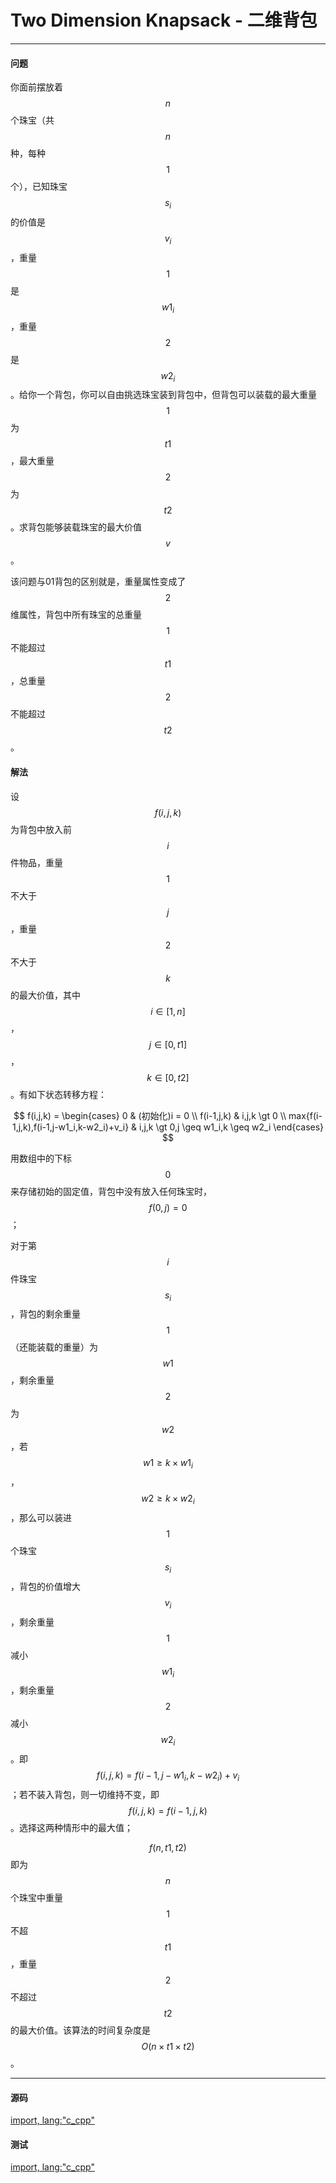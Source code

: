 # Two Dimension Knapsack - 二维背包

--------

#### 问题

你面前摆放着$$ n $$个珠宝（共$$ n $$种，每种$$ 1 $$个），已知珠宝$$ s_i $$的价值是$$ v_i $$，重量$$ 1 $$是$$ w1_i $$，重量$$ 2 $$是$$ w2_i $$。给你一个背包，你可以自由挑选珠宝装到背包中，但背包可以装载的最大重量$$ 1 $$为$$ t1 $$，最大重量$$ 2 $$为$$ t2 $$。求背包能够装载珠宝的最大价值$$ v $$。

该问题与01背包的区别就是，重量属性变成了$$ 2 $$维属性，背包中所有珠宝的总重量$$ 1 $$不能超过$$ t1 $$，总重量$$ 2 $$不能超过$$ t2 $$。

#### 解法

设$$ f(i,j,k) $$为背包中放入前$$ i $$件物品，重量$$ 1 $$不大于$$ j $$，重量$$ 2 $$不大于$$ k $$的最大价值，其中$$ i \in [1,n] $$，$$ j \in [0,t1] $$，$$ k \in [0,t2] $$。有如下状态转移方程：

$$
f(i,j,k) =
\begin{cases}
0 & (初始化)i = 0 \\
f(i-1,j,k) & i,j,k \gt 0 \\
max{f(i-1,j,k),f(i-1,j-w1_i,k-w2_i)+v_i} & i,j,k \gt 0,j \geq w1_i,k \geq w2_i
\end{cases}
$$

用数组中的下标$$ 0 $$来存储初始的固定值，背包中没有放入任何珠宝时，$$ f(0,j) = 0 $$；

对于第$$ i $$件珠宝$$ s_i $$，背包的剩余重量$$ 1 $$（还能装载的重量）为$$ w1 $$，剩余重量$$ 2 $$为$$ w2 $$，若$$ w1 \geq k \times w1_i $$，$$ w2 \geq k \times w2_i $$，那么可以装进$$ 1 $$个珠宝$$ s_i $$，背包的价值增大$$ v_i $$，剩余重量$$ 1 $$减小$$ w1_i $$，剩余重量$$ 2 $$减小$$ w2_i $$。即$$ f(i,j,k) = f(i-1,j-w1_i,k-w2_i)+v_i $$；若不装入背包，则一切维持不变，即$$ f(i,j,k) = f(i-1,j,k) $$。选择这两种情形中的最大值；

$$ f(n,t1,t2) $$即为$$ n $$个珠宝中重量$$ 1 $$不超$$ t1 $$，重量$$ 2 $$不超过$$ t2 $$的最大价值。该算法的时间复杂度是$$ O(n \times t1 \times t2) $$。

--------

#### 源码

[import, lang:"c_cpp"](../../../src/DynamicProgramming/KnapsackDP/TwoDimensionKnapsack.hpp)

#### 测试

[import, lang:"c_cpp"](../../../src/DynamicProgramming/KnapsackDP/TwoDimensionKnapsack.cpp)
